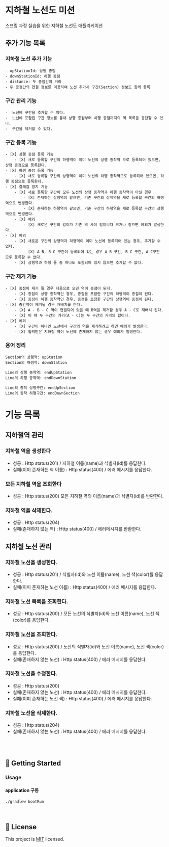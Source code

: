# 지하철 노선도 미션

스프링 과정 실습을 위한 지하철 노선도 애플리케이션

## 추가 기능 목록

### 지하철 노선 추가 기능

    - upStationId: 상행 종점
    - downStationId: 하행 종점
    - distance: 두 종점간의 거리
    - 두 종점간의 연결 정보를 이용하여 노선 추가시 구간(Section) 정보도 함께 등록

### 구간 관리 기능

    -  노선에 구간을 추가할 수 있다.
    -  노선에 포함된 구간 정보를 통해 상행 종점부터 하행 종점까지의 역 목록을 응답할 수 있다.
    -  구간을 제거할 수 있다.

### 구간 등록 기능

    - [X] 상행 종점 등록 기능
        - [X] 새로 등록할 구간의 하행역이 이미 노선의 상행 종착역 으로 등록되어 있으면, 상행 종점으로 등록한다.
    - [X] 하행 종점 등록 기능
        - [X] 새로 등록할 구간의 상행역이 이미 노선의 하행 종착역으로 등록되어 있으면, 하행 종점으로 등록한다.
    - [X] 갈래길 방지 기능
        - [X] 새로 등록할 구간이 모두 노선의 상행 종착역과 하행 종착역이 아닐 경우
            - [X] 존재하는 상행역이 같으면, 기존 구간의 상핵역을 새로 등록할 구간의 하행역으로 변경한다.
            - [X] 존재하는 하행역이 같으면, 기존 구간의 하행역을 새로 등록할 구간의 상행역으로 변경한다.
        - [X] 예외
            - [X] 새로운 구간의 길이가 기존 역 사이 길이보다 크거나 같으면 예외가 발생한다.
    - [X] 예외
        - [X] 새로운 구간의 상행역과 하행역이 이미 노선에 등록되어 있는 경우, 추가할 수 없다. 
            - [X] A-B, B-C 구간이 등록되어 있는 경우 A-B 구간, B-C 구간, A-C구간 모두 등록할 수 없다.
        - [X] 상행역과 하행 둘 중 하나도 포함되어 있지 않으면 추가할 수 없다.

### 구간 제거 기능

    - [X] 종점이 제거 될 경우 다음으로 오던 역이 종점이 된다.
        - [X] 종점이 상행 종착역인 경우, 종점을 포함한 구간의 하행역이 종점이 된다. 
        - [X] 종점이 하행 종착역인 경우, 종점을 포함한 구간의 상행역이 종점이 된다.
    - [X] 중간역이 제거될 경우 재배치를 한다.
        - [X] A - B - C 역이 연결되어 있을 때 B역을 제거할 경우 A - C로 재배치 된다.
        - [X] 이 때 두 구간의 거리(A - C)는 두 구간의 거리의 합이다. 
    - [X] 예외
        - [X] 구간이 하나인 노선에서 구간의 역을 제거하려고 하면 예외가 발생한다.
        - [X] 입력받은 지하철 역이 노선에 존재하지 않는 경우 예외가 발생한다.

### 용어 정리

```
Section의 상행역: upStation
Section의 하행역: downStation

Line의 상행 종착역: endUpStation
Line의 하행 종착역: endDownStation

Line의 종착 상행구간: endUpSection
Line의 종착 하행구간: endDownSection
```

# 기능 목록

## 지하철역 관리

### 지하철 역을 생성한다

- 성공 : Http status(201) / 지하철 이름(name)과 식별자(id)를 응답한다.
- 실패(이미 존재하는 역 이름) : Http status(400) / 에러 메시지를 응답한다.

### 모든 지하철 역을 조회한다

- 성공 : Http status(200) 모든 지하철 역의 이름(name)과 식별자(id)를 반환한다.

### 지하철 역을 삭제한다.

- 성공 : Http status(204)
- 실패(존재하지 않는 역) : Http status(400) / 에러메시지를 반환한다.

## 지하철 노선 관리

### 지하철 노선을 생성한다.

- 성공 : Http status(201) / 식별자(id)와 노선 이름(name), 노선 색(color)를 응답한다.
- 실패(이미 존재하는 노선 이름) : Http status(400) / 에러 메시지를 응답한다.

### 지하철 노선 목록을 조회한다.

- 성공 : Http status(200) / 모든 노선의 식별자(id)와 노선 이름(name), 노선 색(color)를 응답한다.

### 지하철 노선을 조회한다.

- 성공 : Http status(200) / 노선의 식별자(id)와 노선 이름(name), 노선 색(color)를 응답한다.
- 실패(존재하지 않는 노선) : Http status(400) / 에러 메시지를 응답한다.

### 지하철 노선을 수정한다.

- 성공 : Http status(200)
- 실패(존재하지 않는 노선) : Http status(400) / 에러 메시지를 응답한다.
- 실패(이미 존재하는 노선 색) : Http status(400) / 에러 메시지를 응답한다.

### 지하철 노선을 삭제한다.

- 성공 : Http status(204)
- 실패(존재하지 않는 노선) : Http status(400) / 에러 메시지를 응답한다.

<br>


<br>

## 🚀 Getting Started
### Usage
#### application 구동

```
./gradlew bootRun
```

<br>

## 📝 License

This project is [MIT](https://github.com/woowacourse/atdd-subway-map/blob/master/LICENSE) licensed.
